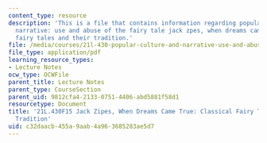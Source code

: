 ```yaml
---
content_type: resource
description: 'This is a file that contains information regarding popular culture and
  narrative: use and abuse of the fairy tale jack zpes, when dreams came true: classical
  fairy tales and their tradition.'
file: /media/courses/21l-430-popular-culture-and-narrative-use-and-abuse-of-the-fairy-tale-fall-2015/c32daacb455a9aab4a963685283ae5d7_MIT21L_430F15_WhenDreams.pdf
file_type: application/pdf
learning_resource_types:
- Lecture Notes
ocw_type: OCWFile
parent_title: Lecture Notes
parent_type: CourseSection
parent_uid: 9812cfa4-2133-0751-4406-abd5881f58d1
resourcetype: Document
title: '21L.430F15 Jack Zipes, When Dreams Came True: Classical Fairy Tales and Their
  Tradition'
uid: c32daacb-455a-9aab-4a96-3685283ae5d7
---
```

